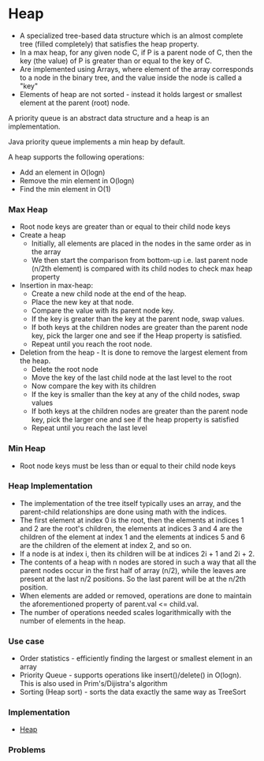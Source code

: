 # Heap
* A specialized tree-based data structure which is an almost complete tree (filled completely) that satisfies the heap property. 
* In a max heap, for any given node C, if P is a parent node of C, then the key (the value) of P is greater than or equal to the key of C.
* Are implemented using Arrays, where element of the array corresponds to a node in the binary tree, and the value inside the node is called a "key"
* Elements of heap are not sorted - instead it holds largest or smallest element at the parent (root) node.

A priority queue is an abstract data structure and a heap is an implementation.

Java priority queue implements a min heap by default.

A heap supports the following operations:
* Add an element in O(logn)
* Remove the min element in O(logn)
* Find the min element in O(1)

### Max Heap
* Root node keys are greater than or equal to their child node keys
* Create a heap
  * Initially, all elements are placed in the nodes in the same order as in the array
  * We then start the comparison from bottom-up i.e. last parent node (n/2th element) is compared with its child nodes to check max heap property
* Insertion in max-heap:
  * Create a new child node at the end of the heap.
  * Place the new key at that node.
  * Compare the value with its parent node key.
  * If the key is greater than the key at the parent node, swap values.
  * If both keys at the children nodes are greater than the parent node key, pick the larger one and see if the Heap property is satisfied.
  * Repeat until you reach the root node.
* Deletion from the heap - It is done to remove the largest element from the heap.
  * Delete the root node
  * Move the key of the last child node at the last level to the root
  * Now compare the key with its children
  * If the key is smaller than the key at any of the child nodes, swap values
  * If both keys at the children nodes are greater than the parent node key, pick the larger one and see if the heap property is satisfied
  * Repeat until you reach the last level

### Min Heap
* Root node keys must be less than or equal to their child node keys

### Heap Implementation
* The implementation of the tree itself typically uses an array, and the parent-child relationships are done using math with the indices. 
* The first element at index 0 is the root, then the elements at indices 1 and 2 are the root's children, the elements at indices 3 and 4 are the children of the element at index 1 and the elements at indices 5 and 6 are the children of the element at index 2, and so on. 
* If a node is at index i, then its children will be at indices 2i + 1 and 2i + 2. 
* The contents of a heap with n nodes are stored in such a way that all the parent nodes occur in the first half of array (n/2), while the leaves are present at the last n/2 positions. So the last parent will be at the n/2th position.
* When elements are added or removed, operations are done to maintain the aforementioned property of parent.val <= child.val. 
* The number of operations needed scales logarithmically with the number of elements in the heap.

### Use case
* Order statistics - efficiently finding the largest or smallest element in an array
* Priority Queue - supports operations like insert()/delete() in O(logn). This is also used in Prim's/Dijistra's algorithm
* Sorting (Heap sort) - sorts the data exactly the same way as TreeSort

### Implementation
* [Heap](Heap.java)

### Problems

